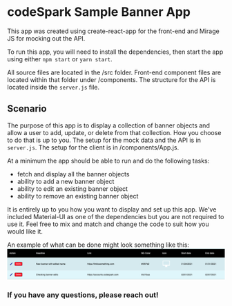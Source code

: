 # codeSpark Sample Banner App

This app was created using create-react-app for the front-end and Mirage JS for mocking out the API.

To run this app, you will need to install the dependencies, then start the app using either `npm start` or `yarn start`.

All source files are located in the /src folder. Front-end component files are located within that folder under /components. The structure for the API is located inside the `server.js` file. 

## Scenario
The purpose of this app is to display a collection of banner objects and allow a user to add, update, or delete from that collection. How you choose to do that is up to you. The setup for the mock data and the API is in `server.js`. The setup for the client is in /components/App.js.

At a minimum the app should be able to run and do the following tasks:
  <ul>
  <li>fetch and display all the banner objects</li>
  <li>ability to add a new banner object</li>
  <li>ability to edit an existing banner object</li>
  <li>ability to remove an existing banner object</li>
  </ul>


It is entirely up to you how you want to display and set up this app. We've included Material-UI as one of the dependencies but you are not required to use it. Feel free to mix and match and change the code to suit how you would like it.  

An example of what can be done might look something like this:
![sample image](banner_sample_image.png)

### If you have any questions, please reach out!
